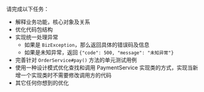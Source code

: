 请完成以下任务：

- 解释业务功能，核心对象及关系
- 优化代码包结构
- 实现统一处理异常
    - 如果是 `BizException`，那么返回具体的错误码及信息
    - 如果是未知异常，返回 `{"code": 500, "message": "未知异常"}`
- 完善针对 `OrderService#pay()` 方法的单元测试用例
- 使用一种设计模式优化查找和调用 PaymentService 实现类的方式，实现当新增一个实现类时不需要修改调用方的代码
- 其它任何你想到的优化